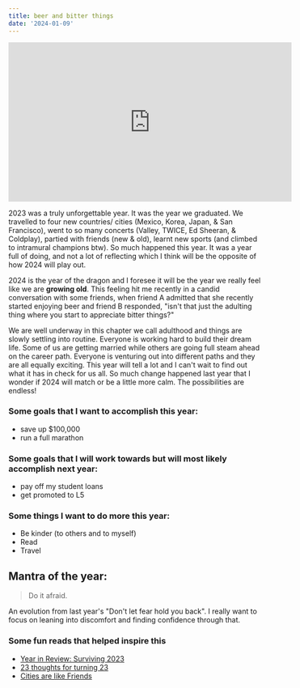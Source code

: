 ```yaml
---
title: beer and bitter things
date: '2024-01-09'
---
```



<iframe width="560" height="315" src="https://www.youtube.com/embed/tgNtNWrjUrs?si=BDK-q9MDO81YC_KH" title="YouTube video player" frameborder="0" allow="accelerometer; autoplay; clipboard-write; encrypted-media; gyroscope; picture-in-picture; web-share" allowfullscreen></iframe>

2023 was a truly unforgettable year. It was the year we graduated. We travelled to four new countries/ cities (Mexico, Korea, Japan, & San Francisco), went to so many concerts (Valley, TWICE, Ed Sheeran, & Coldplay), partied with friends (new & old), learnt new sports (and climbed to intramural champions btw). So much happened this year. It was a year full of doing, and not a lot of reflecting which I think will be the opposite of how 2024 will play out. 

2024 is the year of the dragon and I foresee it will be the year we really feel like we are **growing old**. This feeling hit me recently in a candid conversation with some friends, when friend A admitted that she recently started enjoying beer and friend B responded, "isn't that just the adulting thing where you start to appreciate bitter things?"

We are well underway in this chapter we call adulthood and things are slowly settling into routine. Everyone is working hard to build their dream life. Some of us are getting married while others are going full steam ahead on the career path. Everyone is venturing out into different paths and they are all equally exciting. This year will tell a lot and I can't wait to find out what it has in check for us all. So much change happened last year that I wonder if 2024 will match or be a little more calm. The possibilities are endless!

### Some goals that I want to accomplish this year:
 - save up $100,000
 - run a full marathon

### Some goals that I will work towards but will most likely accomplish next year:
 - pay off my student loans
 - get promoted to L5

### Some things I want to do more this year:
 - Be kinder (to others and to myself)
 - Read
 - Travel

## Mantra of the year:
> Do it afraid. 

An evolution from last year's "Don't let fear hold you back". I really want to focus on leaning into discomfort and finding confidence through that. 

### Some fun reads that helped inspire this
 - [Year in Review: Surviving 2023](https://guylikenimi.medium.com/year-in-review-surviving-2023-ea08a1379528)
 - [23 thoughts for turning 23](https://cindo.substack.com/p/23-thoughts-for-turning-23?r=2cmnu&utm_medium=ios&utm_campaign=post)
 - [Cities are like Friends](https://lilyyduu.medium.com/cities-are-like-friends-241da7bb09b9)
